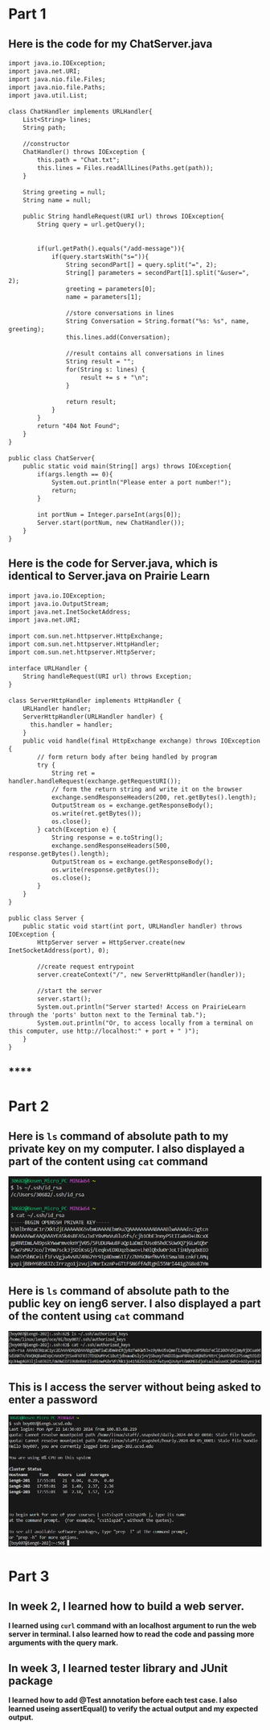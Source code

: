 # Part 1
## **Here is the code for my ChatServer.java**
```
import java.io.IOException;
import java.net.URI;
import java.nio.file.Files;
import java.nio.file.Paths;
import java.util.List;

class ChatHandler implements URLHandler{
    List<String> lines;
    String path;

    //constructor
    ChatHandler() throws IOException {
        this.path = "Chat.txt";
        this.lines = Files.readAllLines(Paths.get(path));
    }

    String greeting = null;
    String name = null;

    public String handleRequest(URI url) throws IOException{
        String query = url.getQuery();


        if(url.getPath().equals("/add-message")){
            if(query.startsWith("s=")){
                String secondPart[] = query.split("=", 2);
                String[] parameters = secondPart[1].split("&user=", 2);
                greeting = parameters[0];
                name = parameters[1];

                //store conversations in lines
                String Conversation = String.format("%s: %s", name, greeting);  
                this.lines.add(Conversation);

                //result contains all conversations in lines
                String result = "";
                for(String s: lines) {
                    result += s + "\n";
                }

                return result;
            }
        }
        return "404 Not Found";
    }
}

public class ChatServer{
    public static void main(String[] args) throws IOException{
        if(args.length == 0){
            System.out.println("Please enter a port number!");
            return;
        }

        int portNum = Integer.parseInt(args[0]);
        Server.start(portNum, new ChatHandler());
    }
}
```
## **Here is the code for Server.java, which is identical to Server.java on Prairie Learn**

```
import java.io.IOException;
import java.io.OutputStream;
import java.net.InetSocketAddress;
import java.net.URI;

import com.sun.net.httpserver.HttpExchange;
import com.sun.net.httpserver.HttpHandler;
import com.sun.net.httpserver.HttpServer;

interface URLHandler {
    String handleRequest(URI url) throws Exception;
}

class ServerHttpHandler implements HttpHandler {
    URLHandler handler;
    ServerHttpHandler(URLHandler handler) {
      this.handler = handler;
    }
    public void handle(final HttpExchange exchange) throws IOException {
        // form return body after being handled by program
        try {
            String ret = handler.handleRequest(exchange.getRequestURI());
            // form the return string and write it on the browser
            exchange.sendResponseHeaders(200, ret.getBytes().length);
            OutputStream os = exchange.getResponseBody();
            os.write(ret.getBytes());
            os.close();
        } catch(Exception e) {
            String response = e.toString();
            exchange.sendResponseHeaders(500, response.getBytes().length);
            OutputStream os = exchange.getResponseBody();
            os.write(response.getBytes());
            os.close();
        }
    }
}

public class Server {
    public static void start(int port, URLHandler handler) throws IOException {
        HttpServer server = HttpServer.create(new InetSocketAddress(port), 0);

        //create request entrypoint
        server.createContext("/", new ServerHttpHandler(handler));

        //start the server
        server.start();
        System.out.println("Server started! Access on PrairieLearn through the 'ports' button next to the Terminal tab.");
        System.out.println("Or, to access locally from a terminal on this computer, use http://localhost:" + port + " )");
    }
}
```

## ****
# Part 2
## **Here is `ls` command of absolute path to my private key on my computer. I also displayed a part of the content using `cat` command**
![Image](lab_report_2_pic1.png)

## **Here is `ls` command of absolute path to the public key on ieng6 server. I also displayed a part of the content using `cat` command**
![Image](lab_report_2_pic2.png)

## **This is I access the server without being asked to enter a password**
![Image](lab_report_2_pic3.png)

# Part 3
## **In week 2, I learned how to build a web server.**
**I learned using `curl` command with an localhost argument to run the web server in terminal. I also learned how to read the code and passing more arguments with the query mark.**

## **In week 3, I learned tester library and JUnit package**
**I learned how to add @Test annotation before each test case. I also learned useing assertEqual() to verify the actual output and my expected output.**
